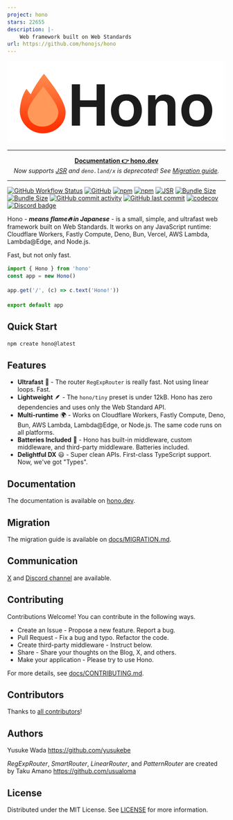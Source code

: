 ```yaml
---
project: hono
stars: 22655
description: |-
    Web framework built on Web Standards
url: https://github.com/honojs/hono
---
```


<div align="center">
  <a href="https://hono.dev">
    <img src="https://raw.githubusercontent.com/honojs/hono/main/docs/images/hono-title.png" width="500" height="auto" alt="Hono"/>
  </a>
</div>

<hr />

<p align="center">
<a href="https://hono.dev"><b>Documentation 👉 hono.dev</b></a><br />
<i>Now supports <a href="https://jsr.io/@hono/hono">JSR</a> and <code>deno.land/x</code> is deprecated! See <a href="docs/MIGRATION.md">Migration guide</a>.</i>
</p>

<hr />

[![GitHub Workflow Status](https://img.shields.io/github/actions/workflow/status/honojs/hono/ci.yml?branch=main)](https://github.com/honojs/hono/actions)
[![GitHub](https://img.shields.io/github/license/honojs/hono)](https://github.com/honojs/hono/blob/main/LICENSE)
[![npm](https://img.shields.io/npm/v/hono)](https://www.npmjs.com/package/hono)
[![npm](https://img.shields.io/npm/dm/hono)](https://www.npmjs.com/package/hono)
[![JSR](https://jsr.io/badges/@hono/hono)](https://jsr.io/@hono/hono)
[![Bundle Size](https://img.shields.io/bundlephobia/min/hono)](https://bundlephobia.com/result?p=hono)
[![Bundle Size](https://img.shields.io/bundlephobia/minzip/hono)](https://bundlephobia.com/result?p=hono)
[![GitHub commit activity](https://img.shields.io/github/commit-activity/m/honojs/hono)](https://github.com/honojs/hono/pulse)
[![GitHub last commit](https://img.shields.io/github/last-commit/honojs/hono)](https://github.com/honojs/hono/commits/main)
[![codecov](https://codecov.io/github/honojs/hono/graph/badge.svg)](https://codecov.io/github/honojs/hono)
[![Discord badge](https://img.shields.io/discord/1011308539819597844?label=Discord&logo=Discord)](https://discord.gg/KMh2eNSdxV)

Hono - _**means flame🔥 in Japanese**_ - is a small, simple, and ultrafast web framework built on Web Standards. It works on any JavaScript runtime: Cloudflare Workers, Fastly Compute, Deno, Bun, Vercel, AWS Lambda, Lambda@Edge, and Node.js.

Fast, but not only fast.

```ts
import { Hono } from 'hono'
const app = new Hono()

app.get('/', (c) => c.text('Hono!'))

export default app
```

## Quick Start

```bash
npm create hono@latest
```

## Features

- **Ultrafast** 🚀 - The router `RegExpRouter` is really fast. Not using linear loops. Fast.
- **Lightweight** 🪶 - The `hono/tiny` preset is under 12kB. Hono has zero dependencies and uses only the Web Standard API.
- **Multi-runtime** 🌍 - Works on Cloudflare Workers, Fastly Compute, Deno, Bun, AWS Lambda, Lambda@Edge, or Node.js. The same code runs on all platforms.
- **Batteries Included** 🔋 - Hono has built-in middleware, custom middleware, and third-party middleware. Batteries included.
- **Delightful DX** 😃 - Super clean APIs. First-class TypeScript support. Now, we've got "Types".

## Documentation

The documentation is available on [hono.dev](https://hono.dev).

## Migration

The migration guide is available on [docs/MIGRATION.md](docs/MIGRATION.md).

## Communication

[X](https://x.com/honojs) and [Discord channel](https://discord.gg/KMh2eNSdxV) are available.

## Contributing

Contributions Welcome! You can contribute in the following ways.

- Create an Issue - Propose a new feature. Report a bug.
- Pull Request - Fix a bug and typo. Refactor the code.
- Create third-party middleware - Instruct below.
- Share - Share your thoughts on the Blog, X, and others.
- Make your application - Please try to use Hono.

For more details, see [docs/CONTRIBUTING.md](docs/CONTRIBUTING.md).

## Contributors

Thanks to [all contributors](https://github.com/honojs/hono/graphs/contributors)!

## Authors

Yusuke Wada <https://github.com/yusukebe>

_RegExpRouter_, _SmartRouter_, _LinearRouter_, and _PatternRouter_ are created by Taku Amano <https://github.com/usualoma>

## License

Distributed under the MIT License. See [LICENSE](LICENSE) for more information.

